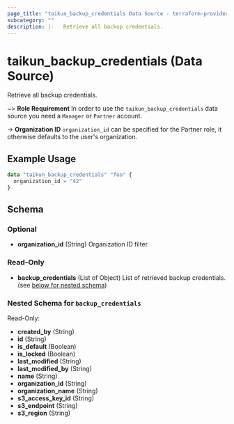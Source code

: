 ```yaml
---
page_title: "taikun_backup_credentials Data Source - terraform-provider-taikun"
subcategory: ""
description: |-   Retrieve all backup credentials.
---
```


# taikun_backup_credentials (Data Source)

Retrieve all backup credentials.

~> **Role Requirement** In order to use the `taikun_backup_credentials` data source you need a `Manager` or `Partner` account.

-> **Organization ID** `organization_id` can be specified for the Partner role, it otherwise defaults to the user's organization.

## Example Usage

```terraform
data "taikun_backup_credentials" "foo" {
  organization_id = "42"
}
```

<!-- schema generated by tfplugindocs -->
## Schema

### Optional

- **organization_id** (String) Organization ID filter.

### Read-Only

- **backup_credentials** (List of Object) List of retrieved backup credentials. (see [below for nested schema](#nestedatt--backup_credentials))

<a id="nestedatt--backup_credentials"></a>
### Nested Schema for `backup_credentials`

Read-Only:

- **created_by** (String)
- **id** (String)
- **is_default** (Boolean)
- **is_locked** (Boolean)
- **last_modified** (String)
- **last_modified_by** (String)
- **name** (String)
- **organization_id** (String)
- **organization_name** (String)
- **s3_access_key_id** (String)
- **s3_endpoint** (String)
- **s3_region** (String)


